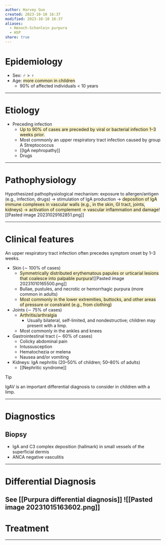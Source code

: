 ```yaml
---
author: Harvey Guo
created: 2023-10-10 16:37
modified: 2023-10-10 16:37
aliases:
  - Henoch-Schonlein purpura
  - HSP
share: true
---
```

# Epidemiology
- Sex: ♂ > ♀
- Age: <span style="background:rgba(240, 200, 0, 0.2)">more common in children</span>
	- 90% of affected individuals < 10 years

---
# Etiology
- Preceding infection
	- <span style="background:rgba(240, 200, 0, 0.2)">Up to 90% of cases are preceded by viral or bacterial infection 1–3 weeks prior.</span>
	- Most commonly an upper respiratory tract infection caused by group A Streptococcus
	- [[IgA nephropathy]]
	- Drugs

---
# Pathophysiology
Hypothesized pathophysiological mechanism: exposure to allergen/antigen (e.g., infection, drugs) → stimulation of IgA production → <span style="background:rgba(240, 200, 0, 0.2)">deposition of IgA immune complexes in vascular walls (e.g., in the skin, GI tract, joints, kidneys) → activation of complement → vascular inflammation and damage</span>![[Pasted image 20231029162851.png]]

---
# Clinical features
An upper respiratory tract infection often precedes symptom onset by 1–3 weeks.
- Skin (∼ 100% of cases)
	- <span style="background:rgba(240, 200, 0, 0.2)">Symmetrically distributed erythematous papules or urticarial lesions that coalesce into palpable purpura</span>![[Pasted image 20231010165500.png]]
	- Bullae, pustules, and necrotic or hemorrhagic purpura (more common in adults)
	- <span style="background:rgba(240, 200, 0, 0.2)">Most commonly in the lower extremities, buttocks, and other areas of pressure or constraint (e.g., from clothing)</span>
- Joints (∼ 75% of cases)
	- <span style="background:rgba(240, 200, 0, 0.2)">Arthritis/arthralgia </span>
		- Usually bilateral, self-limited, and nondestructive; children may present with a limp.
	- Most commonly in the ankles and knees
- Gastrointestinal tract (∼ 60% of cases)
	- Colicky abdominal pain 
	- Intussusception 
	- Hematochezia or melena
	- Nausea and/or vomiting
- Kidneys: IgA nephritis (20–50% of children; 50–80% of adults)
	- [[Nephritic syndrome]]

>[!tip] 
>IgAV is an important differential diagnosis to consider in children with a limp.

---
# Diagnostics
## Biopsy
- IgA and C3 complex deposition (hallmark) in small vessels of the superficial dermis
- ANCA negative vasculitis

---
# Differential Diagnosis
See [[Purpura differential diagnosis]]
![[Pasted image 20231015163602.png]]
---
# Treatment


---

